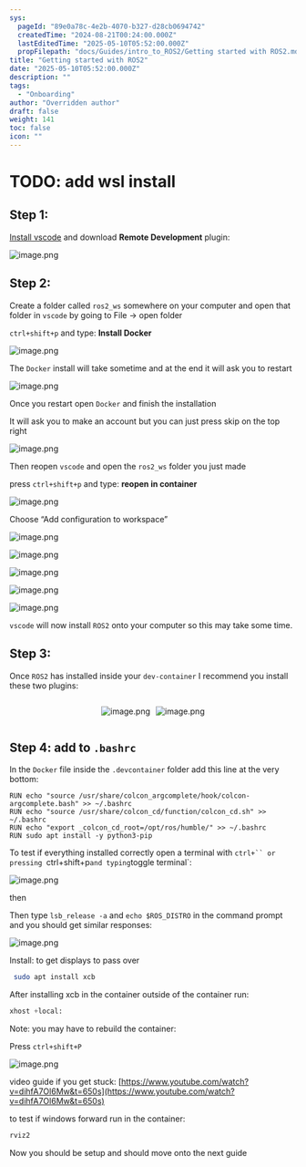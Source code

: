 ```yaml
---
sys:
  pageId: "89e0a78c-4e2b-4070-b327-d28cb0694742"
  createdTime: "2024-08-21T00:24:00.000Z"
  lastEditedTime: "2025-05-10T05:52:00.000Z"
  propFilepath: "docs/Guides/intro_to_ROS2/Getting started with ROS2.md"
title: "Getting started with ROS2"
date: "2025-05-10T05:52:00.000Z"
description: ""
tags:
  - "Onboarding"
author: "Overridden author"
draft: false
weight: 141
toc: false
icon: ""
---
```


# TODO: add wsl install

## Step 1:

[Install vscode](https://code.visualstudio.com/download) and download **Remote Development** plugin:

![image.png](https://prod-files-secure.s3.us-west-2.amazonaws.com/d518164a-d88e-44d1-a4ee-3adb3bd8bce0/efb52993-1881-4a40-b95e-6f020334f022/image.png?X-Amz-Algorithm=AWS4-HMAC-SHA256&X-Amz-Content-Sha256=UNSIGNED-PAYLOAD&X-Amz-Credential=ASIAZI2LB466YUFGPVK5%2F20250626%2Fus-west-2%2Fs3%2Faws4_request&X-Amz-Date=20250626T110822Z&X-Amz-Expires=3600&X-Amz-Security-Token=IQoJb3JpZ2luX2VjEGMaCXVzLXdlc3QtMiJHMEUCIEL86g8dnpgqj7TJWzZx0mOak8SCsBn3wxmBDlYssn2pAiEArJsQfddEhGAR8a0LSBt8APbE3iHl4rgPuU5GALlE5dgq%2FwMIXBAAGgw2Mzc0MjMxODM4MDUiDNmRzOtfqHuKkSUy4yrcA8U5Sba2Q8Wy%2FEBJ1WPyog8vT7DCexMq%2FxStd3HFqY127Qk8G3BP%2Fl9klo%2FKJXb3NS7rQgP5RkAZOYC%2Ba4MYQABBFtt7HEx6HAL5MIHcwJ214MVXRIkdit0E0CMkrcIt8yX0MCM276aZwryl5bNMHW1uaFpsuxmnypEmKGnvvZsBnLbRYH5qfWz0e1Do6lsUzQdEkEuanYbtxwtIRSrX1CPrEwIL10sBCJ48gzPlf0jqQKmBCvgc9wyCdmj6dMnayXdooR2MzrOF2jn7649qsEdSqiYw%2FnUYtGA4CpZQ7Rfq5PdzoKzzon3MdHr0zVVOBNBsE0KHrTDa0Uo5gPczc6OmJg5E0pLf0Gcl9OpjpvMz6mPX1NHiYadg5tZ3kKzU8YD8MC2niDy9D%2B%2Fvh2nt8WDpfO7CyUfPDOAHoWBCr1XjVMZ4MnLTr8LmBXc1fh4tkVeL6lSt6KIjn%2B3fde9hRAktzskxvCOTpy%2F88RJmTyDnVZgAqiS9UST%2BSx%2Fj1F%2FMqEtQT%2FP%2ByUbtSBUSlLGP26qNrRM2JPBZRyYsSWKzRSdG12jWssKpx%2Fw4aONYqRTYEZ4PKChxIxRmmIhrb%2FxSL%2BUbgwmobyYA0GBD6ZbbE4QwiIB%2FikOf82bf54uUMLjH9MIGOqUB7O6Ibf3mq3%2B40tfnObT2joxqP8g4ct8%2B5qTU72Ai5sCns0GqPxyF9z4%2FYuKhIWdew5Zj7aVEy31CZLxKtl1rXYvRDmGoHtr3bMl22B42CiZaRyStuL%2FAMrqE9RVbyo5KVcTl2QWdAa1WFsPxxoiR7uIwLaIGPT7QiZQZrvz549Zvdc8U8TMf%2BydUrj8BOZQ14gtOg0eqReH16ELsI6OmKV0xK6bd&X-Amz-Signature=e5862382354a08bf14fa11951d1015d956a9b8591442b90be82e3f1e12af251c&X-Amz-SignedHeaders=host&x-amz-checksum-mode=ENABLED&x-id=GetObject)

## Step 2:

Create a folder called `ros2_ws` somewhere on your computer and open that folder in `vscode` by going to File → open folder 

`ctrl+shift+p` and type: **Install Docker**

![image.png](https://prod-files-secure.s3.us-west-2.amazonaws.com/d518164a-d88e-44d1-a4ee-3adb3bd8bce0/2269dc0e-1cd5-47ff-bceb-c04ad9b2eab0/image.png?X-Amz-Algorithm=AWS4-HMAC-SHA256&X-Amz-Content-Sha256=UNSIGNED-PAYLOAD&X-Amz-Credential=ASIAZI2LB466YUFGPVK5%2F20250626%2Fus-west-2%2Fs3%2Faws4_request&X-Amz-Date=20250626T110822Z&X-Amz-Expires=3600&X-Amz-Security-Token=IQoJb3JpZ2luX2VjEGMaCXVzLXdlc3QtMiJHMEUCIEL86g8dnpgqj7TJWzZx0mOak8SCsBn3wxmBDlYssn2pAiEArJsQfddEhGAR8a0LSBt8APbE3iHl4rgPuU5GALlE5dgq%2FwMIXBAAGgw2Mzc0MjMxODM4MDUiDNmRzOtfqHuKkSUy4yrcA8U5Sba2Q8Wy%2FEBJ1WPyog8vT7DCexMq%2FxStd3HFqY127Qk8G3BP%2Fl9klo%2FKJXb3NS7rQgP5RkAZOYC%2Ba4MYQABBFtt7HEx6HAL5MIHcwJ214MVXRIkdit0E0CMkrcIt8yX0MCM276aZwryl5bNMHW1uaFpsuxmnypEmKGnvvZsBnLbRYH5qfWz0e1Do6lsUzQdEkEuanYbtxwtIRSrX1CPrEwIL10sBCJ48gzPlf0jqQKmBCvgc9wyCdmj6dMnayXdooR2MzrOF2jn7649qsEdSqiYw%2FnUYtGA4CpZQ7Rfq5PdzoKzzon3MdHr0zVVOBNBsE0KHrTDa0Uo5gPczc6OmJg5E0pLf0Gcl9OpjpvMz6mPX1NHiYadg5tZ3kKzU8YD8MC2niDy9D%2B%2Fvh2nt8WDpfO7CyUfPDOAHoWBCr1XjVMZ4MnLTr8LmBXc1fh4tkVeL6lSt6KIjn%2B3fde9hRAktzskxvCOTpy%2F88RJmTyDnVZgAqiS9UST%2BSx%2Fj1F%2FMqEtQT%2FP%2ByUbtSBUSlLGP26qNrRM2JPBZRyYsSWKzRSdG12jWssKpx%2Fw4aONYqRTYEZ4PKChxIxRmmIhrb%2FxSL%2BUbgwmobyYA0GBD6ZbbE4QwiIB%2FikOf82bf54uUMLjH9MIGOqUB7O6Ibf3mq3%2B40tfnObT2joxqP8g4ct8%2B5qTU72Ai5sCns0GqPxyF9z4%2FYuKhIWdew5Zj7aVEy31CZLxKtl1rXYvRDmGoHtr3bMl22B42CiZaRyStuL%2FAMrqE9RVbyo5KVcTl2QWdAa1WFsPxxoiR7uIwLaIGPT7QiZQZrvz549Zvdc8U8TMf%2BydUrj8BOZQ14gtOg0eqReH16ELsI6OmKV0xK6bd&X-Amz-Signature=62103ac735b00ee394393b382e902dfd7ee62fddf056086b034793bc29574446&X-Amz-SignedHeaders=host&x-amz-checksum-mode=ENABLED&x-id=GetObject)

The `Docker` install will take sometime and at the end it will ask you to restart

![image.png](https://prod-files-secure.s3.us-west-2.amazonaws.com/d518164a-d88e-44d1-a4ee-3adb3bd8bce0/ed233f78-be33-4b1f-b89c-9c346c0e961e/image.png?X-Amz-Algorithm=AWS4-HMAC-SHA256&X-Amz-Content-Sha256=UNSIGNED-PAYLOAD&X-Amz-Credential=ASIAZI2LB466YUFGPVK5%2F20250626%2Fus-west-2%2Fs3%2Faws4_request&X-Amz-Date=20250626T110822Z&X-Amz-Expires=3600&X-Amz-Security-Token=IQoJb3JpZ2luX2VjEGMaCXVzLXdlc3QtMiJHMEUCIEL86g8dnpgqj7TJWzZx0mOak8SCsBn3wxmBDlYssn2pAiEArJsQfddEhGAR8a0LSBt8APbE3iHl4rgPuU5GALlE5dgq%2FwMIXBAAGgw2Mzc0MjMxODM4MDUiDNmRzOtfqHuKkSUy4yrcA8U5Sba2Q8Wy%2FEBJ1WPyog8vT7DCexMq%2FxStd3HFqY127Qk8G3BP%2Fl9klo%2FKJXb3NS7rQgP5RkAZOYC%2Ba4MYQABBFtt7HEx6HAL5MIHcwJ214MVXRIkdit0E0CMkrcIt8yX0MCM276aZwryl5bNMHW1uaFpsuxmnypEmKGnvvZsBnLbRYH5qfWz0e1Do6lsUzQdEkEuanYbtxwtIRSrX1CPrEwIL10sBCJ48gzPlf0jqQKmBCvgc9wyCdmj6dMnayXdooR2MzrOF2jn7649qsEdSqiYw%2FnUYtGA4CpZQ7Rfq5PdzoKzzon3MdHr0zVVOBNBsE0KHrTDa0Uo5gPczc6OmJg5E0pLf0Gcl9OpjpvMz6mPX1NHiYadg5tZ3kKzU8YD8MC2niDy9D%2B%2Fvh2nt8WDpfO7CyUfPDOAHoWBCr1XjVMZ4MnLTr8LmBXc1fh4tkVeL6lSt6KIjn%2B3fde9hRAktzskxvCOTpy%2F88RJmTyDnVZgAqiS9UST%2BSx%2Fj1F%2FMqEtQT%2FP%2ByUbtSBUSlLGP26qNrRM2JPBZRyYsSWKzRSdG12jWssKpx%2Fw4aONYqRTYEZ4PKChxIxRmmIhrb%2FxSL%2BUbgwmobyYA0GBD6ZbbE4QwiIB%2FikOf82bf54uUMLjH9MIGOqUB7O6Ibf3mq3%2B40tfnObT2joxqP8g4ct8%2B5qTU72Ai5sCns0GqPxyF9z4%2FYuKhIWdew5Zj7aVEy31CZLxKtl1rXYvRDmGoHtr3bMl22B42CiZaRyStuL%2FAMrqE9RVbyo5KVcTl2QWdAa1WFsPxxoiR7uIwLaIGPT7QiZQZrvz549Zvdc8U8TMf%2BydUrj8BOZQ14gtOg0eqReH16ELsI6OmKV0xK6bd&X-Amz-Signature=9264d6270e10fbdf5dccf8a449dc22446f83f10f04bc2d0101e727fc5be22700&X-Amz-SignedHeaders=host&x-amz-checksum-mode=ENABLED&x-id=GetObject)

Once you restart open `Docker` and finish the installation

It will ask you to make an account but you can just press skip on the top right

![image.png](https://prod-files-secure.s3.us-west-2.amazonaws.com/d518164a-d88e-44d1-a4ee-3adb3bd8bce0/21010ad9-1659-4fd9-9f59-9932a09b2a3d/image.png?X-Amz-Algorithm=AWS4-HMAC-SHA256&X-Amz-Content-Sha256=UNSIGNED-PAYLOAD&X-Amz-Credential=ASIAZI2LB466YUFGPVK5%2F20250626%2Fus-west-2%2Fs3%2Faws4_request&X-Amz-Date=20250626T110822Z&X-Amz-Expires=3600&X-Amz-Security-Token=IQoJb3JpZ2luX2VjEGMaCXVzLXdlc3QtMiJHMEUCIEL86g8dnpgqj7TJWzZx0mOak8SCsBn3wxmBDlYssn2pAiEArJsQfddEhGAR8a0LSBt8APbE3iHl4rgPuU5GALlE5dgq%2FwMIXBAAGgw2Mzc0MjMxODM4MDUiDNmRzOtfqHuKkSUy4yrcA8U5Sba2Q8Wy%2FEBJ1WPyog8vT7DCexMq%2FxStd3HFqY127Qk8G3BP%2Fl9klo%2FKJXb3NS7rQgP5RkAZOYC%2Ba4MYQABBFtt7HEx6HAL5MIHcwJ214MVXRIkdit0E0CMkrcIt8yX0MCM276aZwryl5bNMHW1uaFpsuxmnypEmKGnvvZsBnLbRYH5qfWz0e1Do6lsUzQdEkEuanYbtxwtIRSrX1CPrEwIL10sBCJ48gzPlf0jqQKmBCvgc9wyCdmj6dMnayXdooR2MzrOF2jn7649qsEdSqiYw%2FnUYtGA4CpZQ7Rfq5PdzoKzzon3MdHr0zVVOBNBsE0KHrTDa0Uo5gPczc6OmJg5E0pLf0Gcl9OpjpvMz6mPX1NHiYadg5tZ3kKzU8YD8MC2niDy9D%2B%2Fvh2nt8WDpfO7CyUfPDOAHoWBCr1XjVMZ4MnLTr8LmBXc1fh4tkVeL6lSt6KIjn%2B3fde9hRAktzskxvCOTpy%2F88RJmTyDnVZgAqiS9UST%2BSx%2Fj1F%2FMqEtQT%2FP%2ByUbtSBUSlLGP26qNrRM2JPBZRyYsSWKzRSdG12jWssKpx%2Fw4aONYqRTYEZ4PKChxIxRmmIhrb%2FxSL%2BUbgwmobyYA0GBD6ZbbE4QwiIB%2FikOf82bf54uUMLjH9MIGOqUB7O6Ibf3mq3%2B40tfnObT2joxqP8g4ct8%2B5qTU72Ai5sCns0GqPxyF9z4%2FYuKhIWdew5Zj7aVEy31CZLxKtl1rXYvRDmGoHtr3bMl22B42CiZaRyStuL%2FAMrqE9RVbyo5KVcTl2QWdAa1WFsPxxoiR7uIwLaIGPT7QiZQZrvz549Zvdc8U8TMf%2BydUrj8BOZQ14gtOg0eqReH16ELsI6OmKV0xK6bd&X-Amz-Signature=0252d3bc605cee28c86d94e9a621a9e10d0e0a90eb9db8da40ab4cca4fe34c93&X-Amz-SignedHeaders=host&x-amz-checksum-mode=ENABLED&x-id=GetObject)

Then reopen `vscode` and open the `ros2_ws` folder you just made

press `ctrl+shift+p` and type: **reopen in container**

![image.png](https://prod-files-secure.s3.us-west-2.amazonaws.com/d518164a-d88e-44d1-a4ee-3adb3bd8bce0/4e93b8c2-41ad-488c-8095-c74205196118/image.png?X-Amz-Algorithm=AWS4-HMAC-SHA256&X-Amz-Content-Sha256=UNSIGNED-PAYLOAD&X-Amz-Credential=ASIAZI2LB466YUFGPVK5%2F20250626%2Fus-west-2%2Fs3%2Faws4_request&X-Amz-Date=20250626T110822Z&X-Amz-Expires=3600&X-Amz-Security-Token=IQoJb3JpZ2luX2VjEGMaCXVzLXdlc3QtMiJHMEUCIEL86g8dnpgqj7TJWzZx0mOak8SCsBn3wxmBDlYssn2pAiEArJsQfddEhGAR8a0LSBt8APbE3iHl4rgPuU5GALlE5dgq%2FwMIXBAAGgw2Mzc0MjMxODM4MDUiDNmRzOtfqHuKkSUy4yrcA8U5Sba2Q8Wy%2FEBJ1WPyog8vT7DCexMq%2FxStd3HFqY127Qk8G3BP%2Fl9klo%2FKJXb3NS7rQgP5RkAZOYC%2Ba4MYQABBFtt7HEx6HAL5MIHcwJ214MVXRIkdit0E0CMkrcIt8yX0MCM276aZwryl5bNMHW1uaFpsuxmnypEmKGnvvZsBnLbRYH5qfWz0e1Do6lsUzQdEkEuanYbtxwtIRSrX1CPrEwIL10sBCJ48gzPlf0jqQKmBCvgc9wyCdmj6dMnayXdooR2MzrOF2jn7649qsEdSqiYw%2FnUYtGA4CpZQ7Rfq5PdzoKzzon3MdHr0zVVOBNBsE0KHrTDa0Uo5gPczc6OmJg5E0pLf0Gcl9OpjpvMz6mPX1NHiYadg5tZ3kKzU8YD8MC2niDy9D%2B%2Fvh2nt8WDpfO7CyUfPDOAHoWBCr1XjVMZ4MnLTr8LmBXc1fh4tkVeL6lSt6KIjn%2B3fde9hRAktzskxvCOTpy%2F88RJmTyDnVZgAqiS9UST%2BSx%2Fj1F%2FMqEtQT%2FP%2ByUbtSBUSlLGP26qNrRM2JPBZRyYsSWKzRSdG12jWssKpx%2Fw4aONYqRTYEZ4PKChxIxRmmIhrb%2FxSL%2BUbgwmobyYA0GBD6ZbbE4QwiIB%2FikOf82bf54uUMLjH9MIGOqUB7O6Ibf3mq3%2B40tfnObT2joxqP8g4ct8%2B5qTU72Ai5sCns0GqPxyF9z4%2FYuKhIWdew5Zj7aVEy31CZLxKtl1rXYvRDmGoHtr3bMl22B42CiZaRyStuL%2FAMrqE9RVbyo5KVcTl2QWdAa1WFsPxxoiR7uIwLaIGPT7QiZQZrvz549Zvdc8U8TMf%2BydUrj8BOZQ14gtOg0eqReH16ELsI6OmKV0xK6bd&X-Amz-Signature=2b2d52f95d36d426187f77a4c28930976412eaa9d30f76fee5da27f8bb376090&X-Amz-SignedHeaders=host&x-amz-checksum-mode=ENABLED&x-id=GetObject)

Choose “Add configuration to workspace”

![image.png](https://prod-files-secure.s3.us-west-2.amazonaws.com/d518164a-d88e-44d1-a4ee-3adb3bd8bce0/9560b282-5060-4989-ba37-97e7b2c22476/image.png?X-Amz-Algorithm=AWS4-HMAC-SHA256&X-Amz-Content-Sha256=UNSIGNED-PAYLOAD&X-Amz-Credential=ASIAZI2LB466YUFGPVK5%2F20250626%2Fus-west-2%2Fs3%2Faws4_request&X-Amz-Date=20250626T110822Z&X-Amz-Expires=3600&X-Amz-Security-Token=IQoJb3JpZ2luX2VjEGMaCXVzLXdlc3QtMiJHMEUCIEL86g8dnpgqj7TJWzZx0mOak8SCsBn3wxmBDlYssn2pAiEArJsQfddEhGAR8a0LSBt8APbE3iHl4rgPuU5GALlE5dgq%2FwMIXBAAGgw2Mzc0MjMxODM4MDUiDNmRzOtfqHuKkSUy4yrcA8U5Sba2Q8Wy%2FEBJ1WPyog8vT7DCexMq%2FxStd3HFqY127Qk8G3BP%2Fl9klo%2FKJXb3NS7rQgP5RkAZOYC%2Ba4MYQABBFtt7HEx6HAL5MIHcwJ214MVXRIkdit0E0CMkrcIt8yX0MCM276aZwryl5bNMHW1uaFpsuxmnypEmKGnvvZsBnLbRYH5qfWz0e1Do6lsUzQdEkEuanYbtxwtIRSrX1CPrEwIL10sBCJ48gzPlf0jqQKmBCvgc9wyCdmj6dMnayXdooR2MzrOF2jn7649qsEdSqiYw%2FnUYtGA4CpZQ7Rfq5PdzoKzzon3MdHr0zVVOBNBsE0KHrTDa0Uo5gPczc6OmJg5E0pLf0Gcl9OpjpvMz6mPX1NHiYadg5tZ3kKzU8YD8MC2niDy9D%2B%2Fvh2nt8WDpfO7CyUfPDOAHoWBCr1XjVMZ4MnLTr8LmBXc1fh4tkVeL6lSt6KIjn%2B3fde9hRAktzskxvCOTpy%2F88RJmTyDnVZgAqiS9UST%2BSx%2Fj1F%2FMqEtQT%2FP%2ByUbtSBUSlLGP26qNrRM2JPBZRyYsSWKzRSdG12jWssKpx%2Fw4aONYqRTYEZ4PKChxIxRmmIhrb%2FxSL%2BUbgwmobyYA0GBD6ZbbE4QwiIB%2FikOf82bf54uUMLjH9MIGOqUB7O6Ibf3mq3%2B40tfnObT2joxqP8g4ct8%2B5qTU72Ai5sCns0GqPxyF9z4%2FYuKhIWdew5Zj7aVEy31CZLxKtl1rXYvRDmGoHtr3bMl22B42CiZaRyStuL%2FAMrqE9RVbyo5KVcTl2QWdAa1WFsPxxoiR7uIwLaIGPT7QiZQZrvz549Zvdc8U8TMf%2BydUrj8BOZQ14gtOg0eqReH16ELsI6OmKV0xK6bd&X-Amz-Signature=95c5dde3cdddb54acb40c5fe0b333c4a105aabeb9ee2bbf9ce5d2c6467622444&X-Amz-SignedHeaders=host&x-amz-checksum-mode=ENABLED&x-id=GetObject)

![image.png](https://prod-files-secure.s3.us-west-2.amazonaws.com/d518164a-d88e-44d1-a4ee-3adb3bd8bce0/2ee63f81-886b-48e8-a553-dc6e5eac99e4/image.png?X-Amz-Algorithm=AWS4-HMAC-SHA256&X-Amz-Content-Sha256=UNSIGNED-PAYLOAD&X-Amz-Credential=ASIAZI2LB466YUFGPVK5%2F20250626%2Fus-west-2%2Fs3%2Faws4_request&X-Amz-Date=20250626T110822Z&X-Amz-Expires=3600&X-Amz-Security-Token=IQoJb3JpZ2luX2VjEGMaCXVzLXdlc3QtMiJHMEUCIEL86g8dnpgqj7TJWzZx0mOak8SCsBn3wxmBDlYssn2pAiEArJsQfddEhGAR8a0LSBt8APbE3iHl4rgPuU5GALlE5dgq%2FwMIXBAAGgw2Mzc0MjMxODM4MDUiDNmRzOtfqHuKkSUy4yrcA8U5Sba2Q8Wy%2FEBJ1WPyog8vT7DCexMq%2FxStd3HFqY127Qk8G3BP%2Fl9klo%2FKJXb3NS7rQgP5RkAZOYC%2Ba4MYQABBFtt7HEx6HAL5MIHcwJ214MVXRIkdit0E0CMkrcIt8yX0MCM276aZwryl5bNMHW1uaFpsuxmnypEmKGnvvZsBnLbRYH5qfWz0e1Do6lsUzQdEkEuanYbtxwtIRSrX1CPrEwIL10sBCJ48gzPlf0jqQKmBCvgc9wyCdmj6dMnayXdooR2MzrOF2jn7649qsEdSqiYw%2FnUYtGA4CpZQ7Rfq5PdzoKzzon3MdHr0zVVOBNBsE0KHrTDa0Uo5gPczc6OmJg5E0pLf0Gcl9OpjpvMz6mPX1NHiYadg5tZ3kKzU8YD8MC2niDy9D%2B%2Fvh2nt8WDpfO7CyUfPDOAHoWBCr1XjVMZ4MnLTr8LmBXc1fh4tkVeL6lSt6KIjn%2B3fde9hRAktzskxvCOTpy%2F88RJmTyDnVZgAqiS9UST%2BSx%2Fj1F%2FMqEtQT%2FP%2ByUbtSBUSlLGP26qNrRM2JPBZRyYsSWKzRSdG12jWssKpx%2Fw4aONYqRTYEZ4PKChxIxRmmIhrb%2FxSL%2BUbgwmobyYA0GBD6ZbbE4QwiIB%2FikOf82bf54uUMLjH9MIGOqUB7O6Ibf3mq3%2B40tfnObT2joxqP8g4ct8%2B5qTU72Ai5sCns0GqPxyF9z4%2FYuKhIWdew5Zj7aVEy31CZLxKtl1rXYvRDmGoHtr3bMl22B42CiZaRyStuL%2FAMrqE9RVbyo5KVcTl2QWdAa1WFsPxxoiR7uIwLaIGPT7QiZQZrvz549Zvdc8U8TMf%2BydUrj8BOZQ14gtOg0eqReH16ELsI6OmKV0xK6bd&X-Amz-Signature=2fef0ad74d49aa2d164979f98a5b4fa20019dac66a71bd39a64cc01823dfe977&X-Amz-SignedHeaders=host&x-amz-checksum-mode=ENABLED&x-id=GetObject)

![image.png](https://prod-files-secure.s3.us-west-2.amazonaws.com/d518164a-d88e-44d1-a4ee-3adb3bd8bce0/ae1580b2-b048-407e-aed9-b584224a7a04/image.png?X-Amz-Algorithm=AWS4-HMAC-SHA256&X-Amz-Content-Sha256=UNSIGNED-PAYLOAD&X-Amz-Credential=ASIAZI2LB466YUFGPVK5%2F20250626%2Fus-west-2%2Fs3%2Faws4_request&X-Amz-Date=20250626T110822Z&X-Amz-Expires=3600&X-Amz-Security-Token=IQoJb3JpZ2luX2VjEGMaCXVzLXdlc3QtMiJHMEUCIEL86g8dnpgqj7TJWzZx0mOak8SCsBn3wxmBDlYssn2pAiEArJsQfddEhGAR8a0LSBt8APbE3iHl4rgPuU5GALlE5dgq%2FwMIXBAAGgw2Mzc0MjMxODM4MDUiDNmRzOtfqHuKkSUy4yrcA8U5Sba2Q8Wy%2FEBJ1WPyog8vT7DCexMq%2FxStd3HFqY127Qk8G3BP%2Fl9klo%2FKJXb3NS7rQgP5RkAZOYC%2Ba4MYQABBFtt7HEx6HAL5MIHcwJ214MVXRIkdit0E0CMkrcIt8yX0MCM276aZwryl5bNMHW1uaFpsuxmnypEmKGnvvZsBnLbRYH5qfWz0e1Do6lsUzQdEkEuanYbtxwtIRSrX1CPrEwIL10sBCJ48gzPlf0jqQKmBCvgc9wyCdmj6dMnayXdooR2MzrOF2jn7649qsEdSqiYw%2FnUYtGA4CpZQ7Rfq5PdzoKzzon3MdHr0zVVOBNBsE0KHrTDa0Uo5gPczc6OmJg5E0pLf0Gcl9OpjpvMz6mPX1NHiYadg5tZ3kKzU8YD8MC2niDy9D%2B%2Fvh2nt8WDpfO7CyUfPDOAHoWBCr1XjVMZ4MnLTr8LmBXc1fh4tkVeL6lSt6KIjn%2B3fde9hRAktzskxvCOTpy%2F88RJmTyDnVZgAqiS9UST%2BSx%2Fj1F%2FMqEtQT%2FP%2ByUbtSBUSlLGP26qNrRM2JPBZRyYsSWKzRSdG12jWssKpx%2Fw4aONYqRTYEZ4PKChxIxRmmIhrb%2FxSL%2BUbgwmobyYA0GBD6ZbbE4QwiIB%2FikOf82bf54uUMLjH9MIGOqUB7O6Ibf3mq3%2B40tfnObT2joxqP8g4ct8%2B5qTU72Ai5sCns0GqPxyF9z4%2FYuKhIWdew5Zj7aVEy31CZLxKtl1rXYvRDmGoHtr3bMl22B42CiZaRyStuL%2FAMrqE9RVbyo5KVcTl2QWdAa1WFsPxxoiR7uIwLaIGPT7QiZQZrvz549Zvdc8U8TMf%2BydUrj8BOZQ14gtOg0eqReH16ELsI6OmKV0xK6bd&X-Amz-Signature=4da03d1eaa179ef2e5c59ee11615039c7ad19bc1d113b30745fa583912fd0f6b&X-Amz-SignedHeaders=host&x-amz-checksum-mode=ENABLED&x-id=GetObject)

![image.png](https://prod-files-secure.s3.us-west-2.amazonaws.com/d518164a-d88e-44d1-a4ee-3adb3bd8bce0/53255b28-f75e-430f-b9e3-c0ac8577e42b/image.png?X-Amz-Algorithm=AWS4-HMAC-SHA256&X-Amz-Content-Sha256=UNSIGNED-PAYLOAD&X-Amz-Credential=ASIAZI2LB466YUFGPVK5%2F20250626%2Fus-west-2%2Fs3%2Faws4_request&X-Amz-Date=20250626T110822Z&X-Amz-Expires=3600&X-Amz-Security-Token=IQoJb3JpZ2luX2VjEGMaCXVzLXdlc3QtMiJHMEUCIEL86g8dnpgqj7TJWzZx0mOak8SCsBn3wxmBDlYssn2pAiEArJsQfddEhGAR8a0LSBt8APbE3iHl4rgPuU5GALlE5dgq%2FwMIXBAAGgw2Mzc0MjMxODM4MDUiDNmRzOtfqHuKkSUy4yrcA8U5Sba2Q8Wy%2FEBJ1WPyog8vT7DCexMq%2FxStd3HFqY127Qk8G3BP%2Fl9klo%2FKJXb3NS7rQgP5RkAZOYC%2Ba4MYQABBFtt7HEx6HAL5MIHcwJ214MVXRIkdit0E0CMkrcIt8yX0MCM276aZwryl5bNMHW1uaFpsuxmnypEmKGnvvZsBnLbRYH5qfWz0e1Do6lsUzQdEkEuanYbtxwtIRSrX1CPrEwIL10sBCJ48gzPlf0jqQKmBCvgc9wyCdmj6dMnayXdooR2MzrOF2jn7649qsEdSqiYw%2FnUYtGA4CpZQ7Rfq5PdzoKzzon3MdHr0zVVOBNBsE0KHrTDa0Uo5gPczc6OmJg5E0pLf0Gcl9OpjpvMz6mPX1NHiYadg5tZ3kKzU8YD8MC2niDy9D%2B%2Fvh2nt8WDpfO7CyUfPDOAHoWBCr1XjVMZ4MnLTr8LmBXc1fh4tkVeL6lSt6KIjn%2B3fde9hRAktzskxvCOTpy%2F88RJmTyDnVZgAqiS9UST%2BSx%2Fj1F%2FMqEtQT%2FP%2ByUbtSBUSlLGP26qNrRM2JPBZRyYsSWKzRSdG12jWssKpx%2Fw4aONYqRTYEZ4PKChxIxRmmIhrb%2FxSL%2BUbgwmobyYA0GBD6ZbbE4QwiIB%2FikOf82bf54uUMLjH9MIGOqUB7O6Ibf3mq3%2B40tfnObT2joxqP8g4ct8%2B5qTU72Ai5sCns0GqPxyF9z4%2FYuKhIWdew5Zj7aVEy31CZLxKtl1rXYvRDmGoHtr3bMl22B42CiZaRyStuL%2FAMrqE9RVbyo5KVcTl2QWdAa1WFsPxxoiR7uIwLaIGPT7QiZQZrvz549Zvdc8U8TMf%2BydUrj8BOZQ14gtOg0eqReH16ELsI6OmKV0xK6bd&X-Amz-Signature=3cda4dc9db9a979a3e41e9749087b2d175af76bd51b62032a78fbb6cba75a189&X-Amz-SignedHeaders=host&x-amz-checksum-mode=ENABLED&x-id=GetObject)

![image.png](https://prod-files-secure.s3.us-west-2.amazonaws.com/d518164a-d88e-44d1-a4ee-3adb3bd8bce0/7c562767-5af9-4ffb-97d1-327bcdf4ee00/image.png?X-Amz-Algorithm=AWS4-HMAC-SHA256&X-Amz-Content-Sha256=UNSIGNED-PAYLOAD&X-Amz-Credential=ASIAZI2LB466YUFGPVK5%2F20250626%2Fus-west-2%2Fs3%2Faws4_request&X-Amz-Date=20250626T110822Z&X-Amz-Expires=3600&X-Amz-Security-Token=IQoJb3JpZ2luX2VjEGMaCXVzLXdlc3QtMiJHMEUCIEL86g8dnpgqj7TJWzZx0mOak8SCsBn3wxmBDlYssn2pAiEArJsQfddEhGAR8a0LSBt8APbE3iHl4rgPuU5GALlE5dgq%2FwMIXBAAGgw2Mzc0MjMxODM4MDUiDNmRzOtfqHuKkSUy4yrcA8U5Sba2Q8Wy%2FEBJ1WPyog8vT7DCexMq%2FxStd3HFqY127Qk8G3BP%2Fl9klo%2FKJXb3NS7rQgP5RkAZOYC%2Ba4MYQABBFtt7HEx6HAL5MIHcwJ214MVXRIkdit0E0CMkrcIt8yX0MCM276aZwryl5bNMHW1uaFpsuxmnypEmKGnvvZsBnLbRYH5qfWz0e1Do6lsUzQdEkEuanYbtxwtIRSrX1CPrEwIL10sBCJ48gzPlf0jqQKmBCvgc9wyCdmj6dMnayXdooR2MzrOF2jn7649qsEdSqiYw%2FnUYtGA4CpZQ7Rfq5PdzoKzzon3MdHr0zVVOBNBsE0KHrTDa0Uo5gPczc6OmJg5E0pLf0Gcl9OpjpvMz6mPX1NHiYadg5tZ3kKzU8YD8MC2niDy9D%2B%2Fvh2nt8WDpfO7CyUfPDOAHoWBCr1XjVMZ4MnLTr8LmBXc1fh4tkVeL6lSt6KIjn%2B3fde9hRAktzskxvCOTpy%2F88RJmTyDnVZgAqiS9UST%2BSx%2Fj1F%2FMqEtQT%2FP%2ByUbtSBUSlLGP26qNrRM2JPBZRyYsSWKzRSdG12jWssKpx%2Fw4aONYqRTYEZ4PKChxIxRmmIhrb%2FxSL%2BUbgwmobyYA0GBD6ZbbE4QwiIB%2FikOf82bf54uUMLjH9MIGOqUB7O6Ibf3mq3%2B40tfnObT2joxqP8g4ct8%2B5qTU72Ai5sCns0GqPxyF9z4%2FYuKhIWdew5Zj7aVEy31CZLxKtl1rXYvRDmGoHtr3bMl22B42CiZaRyStuL%2FAMrqE9RVbyo5KVcTl2QWdAa1WFsPxxoiR7uIwLaIGPT7QiZQZrvz549Zvdc8U8TMf%2BydUrj8BOZQ14gtOg0eqReH16ELsI6OmKV0xK6bd&X-Amz-Signature=13a60e16d5b7f228211ef2a8f6d7703f7f4d6906bf94752eb3beba4e78844656&X-Amz-SignedHeaders=host&x-amz-checksum-mode=ENABLED&x-id=GetObject)

`vscode` will now install `ROS2` onto your computer so this may take some time.

## Step 3:

Once `ROS2` has installed inside your `dev-container` I recommend you install these two plugins:

<div style="display: flex;flex-direction: row; column-gap:10px; max-width: 630px;justify-content: center;">
<div>

![image.png](https://prod-files-secure.s3.us-west-2.amazonaws.com/d518164a-d88e-44d1-a4ee-3adb3bd8bce0/3fc3d550-5a54-4ba1-ba6b-faa01cdb7369/image.png?X-Amz-Algorithm=AWS4-HMAC-SHA256&X-Amz-Content-Sha256=UNSIGNED-PAYLOAD&X-Amz-Credential=ASIAZI2LB466XNCC4J6E%2F20250626%2Fus-west-2%2Fs3%2Faws4_request&X-Amz-Date=20250626T110824Z&X-Amz-Expires=3600&X-Amz-Security-Token=IQoJb3JpZ2luX2VjEGMaCXVzLXdlc3QtMiJGMEQCIHmHyxkfZ9VdsZ2%2FfJL1riZYYloRX4Jxk5E8%2FMD1vtgIAiAch664%2BGSQ%2B%2FxTvUJOoc6totylkU1KKwJC54eoWFD6iir%2FAwhcEAAaDDYzNzQyMzE4MzgwNSIM0wuwtKJOz%2FR7p6iNKtwDrxGGf8UcaAP4xluDLE2lVZCXhHR8yYVBuOr4LW7utIzEX9lNfkmVJLEIEcdMSqPcj6kpF%2FpSIEGrSRpe%2BV9izN690SocmmqBINUC99estMEdBQG5p0PBjwSDHCDPCwq2GkLolQox%2BxqkXz5pia%2FtyG6DphdxvqWvxUDL0WFsSr0nicM3Kfu9wsk5afkXIYOZbjygv7q3zCrt36CYOwnJOxQITkqpWY9xuw0FFa1Pz%2Fes2kPzKnTTVykBelUT2Go7IIDfdDI%2F308d%2Fgcare5VAfjAaO0zoeusrVGHG5s9oZ1ay2hc9d%2BYHVMP50S2f%2Bj%2BMtKO3%2BDqqThIkhGILHz0R%2FmkFslxr9RsalIGGQrT37OjyS8TXveH%2FxvXIY1ItlivgZF4wTPlj%2BLSZpc7JoZ6Q225r6YYgPr938LSC5Xpo3aamYjKMKWo%2FzQOM1m84wLgogJQ7CNE9CpaUsK%2F6gou6gVPflEd3MWE3PhKjqAsT7vPUDQIc05nkw9rrXCazYySgMojjbQ07Dl4vteWtzcyesDMLvZ6x2%2BI3%2F69T8gTifehTWZZ7NbVesI8gZyHWW0bxW0Qe81FM2xAoRqiZgXtN8AsJ4RQjij0VosTQsRpiWHK6oYN%2Fh2osDVqF08w%2BM70wgY6pgFLlHIJxq2IbWVcCRO41EYvDe%2FaDgzY9rcEk18QShbZoBKqAVCE3KmJV6GDeWv14nhUkOuUqv%2BSITxOpytJts9F7KZiFsnnVJd7PajEKCTSkAExjT5srh6Nr1zgT8iSZZ1REePaZezuE5vXfXTXz%2Bxx2Nh4PtCzHNGDW08m5yNuFUPtVY8q9mJjIRVH8FUjp4gm5rrWO7fbMbXBiUSYrnuESWSAU9la&X-Amz-Signature=8e21709366ad03775599f3a533685d7f1ed4c5050ee25eb223c8bbcbd5bc0ba9&X-Amz-SignedHeaders=host&x-amz-checksum-mode=ENABLED&x-id=GetObject)

</div>
<div>

![image.png](https://prod-files-secure.s3.us-west-2.amazonaws.com/d518164a-d88e-44d1-a4ee-3adb3bd8bce0/d994cc66-13c2-4093-a5a3-f84cf4601a82/image.png?X-Amz-Algorithm=AWS4-HMAC-SHA256&X-Amz-Content-Sha256=UNSIGNED-PAYLOAD&X-Amz-Credential=ASIAZI2LB4664YLD77RE%2F20250626%2Fus-west-2%2Fs3%2Faws4_request&X-Amz-Date=20250626T110824Z&X-Amz-Expires=3600&X-Amz-Security-Token=IQoJb3JpZ2luX2VjEGMaCXVzLXdlc3QtMiJHMEUCIAmXJicd%2B3ZxRRsxls0U7r29MdSa2IM7xtsgVEiOiwndAiEAqchVuM1j%2FO5iUnQ1cPeU9S5XKQwps3bU7%2Bfe%2BpnVvywq%2FwMIXBAAGgw2Mzc0MjMxODM4MDUiDL%2BLfivglH3y9lZvVSrcA7IUkE0UfvxDHxbo%2F4dJ%2BLpR%2B4uEnt0cmUKYQi4OFLAT9gBED2ftWkDY3oNktnZ6PC813mpAodFE3LFPBTeh5SszDxJDg3wewGAnRZWajmjClG1UIZA3gcAUdaRXCvKjh%2FXkVS%2BOlN%2BCoa2O15YWDgN9MzuFTp2WaW5qZ1wBghEhaFRDpI0G9vy1bj6dFXnF8jyuBgMFtbTmfqz0kgv6tJQ4bzU0hM9uDYRZv9ymt3ZygazfmxO1GY0fso0k%2FhfWTWMIyCNXtU1ko2f8HmHeByuN1dSuOTnziHCr0bpLRJwbkUloVzvHymEkwuDRFDgCGyl1ZDHRAS8zIWAmXvhGp3wvDcKdEPcJIecyrnqPeYspnflKPAOH4%2BQXBBSoBQsnL%2FtG2AvSjCvJIocAjV3vUPsi4jfpNjkqWFedJ6KT6nsVLuAbvjpSNHqGO0%2FUjJNE%2FtSN36GkMcNS3W41s1eBm%2BR0qyQ88ZzLuTyFfjwgM3FuHJ%2Bw%2FmCi%2FjSHGNvdlKJLhE6u9Y6I5hn2Ud%2BL2PTaMuu4L0dtbC3eDGV3jcXMVfyYmpi4Mgl3jZ3ixveyIPDf79eyvS91Yoomems5M1RmuM%2BdD0Mfnsy13IhZ%2Bmvja8BDTgVcqdXBUvsV0Gv1MO7A9MIGOqUBV1z0KSZwWPdm%2BRdkfYjVWXKeuAUrfQMnxgYsfAnOuZYFQrCgN%2B502skhFBNjKjswhMPGn8vudiDX1%2FMtcKHr4fYp1bNN9OObK8VxILzww7Z4M5lCA%2BUNKWXvJHle1zy5XMuwtD91fPcl0mx2utE%2FctQZATNdhPbkHRNKzIVHXElTX6y3uNl%2F0T0mzJD4Gmr0iIx7diRFCQUikMftQxLzmPpPrUqp&X-Amz-Signature=d3ea6fca6a0eb335d93c3f6426c420b51b3ed85787fbad9bc8b9b8ffdbff96e6&X-Amz-SignedHeaders=host&x-amz-checksum-mode=ENABLED&x-id=GetObject)

</div>
</div>

## Step 4: add to `.bashrc`

In the `Docker` file inside the `.devcontainer` folder add this line at the very bottom: 

```docker
RUN echo "source /usr/share/colcon_argcomplete/hook/colcon-argcomplete.bash" >> ~/.bashrc
RUN echo "source /usr/share/colcon_cd/function/colcon_cd.sh" >> ~/.bashrc
RUN echo "export _colcon_cd_root=/opt/ros/humble/" >> ~/.bashrc
RUN sudo apt install -y python3-pip 
```

To test if everything installed correctly open a terminal with `ctrl+`` or pressing `ctrl+shift+p` and typing `toggle terminal`:

![image.png](https://prod-files-secure.s3.us-west-2.amazonaws.com/d518164a-d88e-44d1-a4ee-3adb3bd8bce0/6a4943d8-b04e-4c02-9a58-775f3384d1a5/image.png?X-Amz-Algorithm=AWS4-HMAC-SHA256&X-Amz-Content-Sha256=UNSIGNED-PAYLOAD&X-Amz-Credential=ASIAZI2LB466YUFGPVK5%2F20250626%2Fus-west-2%2Fs3%2Faws4_request&X-Amz-Date=20250626T110822Z&X-Amz-Expires=3600&X-Amz-Security-Token=IQoJb3JpZ2luX2VjEGMaCXVzLXdlc3QtMiJHMEUCIEL86g8dnpgqj7TJWzZx0mOak8SCsBn3wxmBDlYssn2pAiEArJsQfddEhGAR8a0LSBt8APbE3iHl4rgPuU5GALlE5dgq%2FwMIXBAAGgw2Mzc0MjMxODM4MDUiDNmRzOtfqHuKkSUy4yrcA8U5Sba2Q8Wy%2FEBJ1WPyog8vT7DCexMq%2FxStd3HFqY127Qk8G3BP%2Fl9klo%2FKJXb3NS7rQgP5RkAZOYC%2Ba4MYQABBFtt7HEx6HAL5MIHcwJ214MVXRIkdit0E0CMkrcIt8yX0MCM276aZwryl5bNMHW1uaFpsuxmnypEmKGnvvZsBnLbRYH5qfWz0e1Do6lsUzQdEkEuanYbtxwtIRSrX1CPrEwIL10sBCJ48gzPlf0jqQKmBCvgc9wyCdmj6dMnayXdooR2MzrOF2jn7649qsEdSqiYw%2FnUYtGA4CpZQ7Rfq5PdzoKzzon3MdHr0zVVOBNBsE0KHrTDa0Uo5gPczc6OmJg5E0pLf0Gcl9OpjpvMz6mPX1NHiYadg5tZ3kKzU8YD8MC2niDy9D%2B%2Fvh2nt8WDpfO7CyUfPDOAHoWBCr1XjVMZ4MnLTr8LmBXc1fh4tkVeL6lSt6KIjn%2B3fde9hRAktzskxvCOTpy%2F88RJmTyDnVZgAqiS9UST%2BSx%2Fj1F%2FMqEtQT%2FP%2ByUbtSBUSlLGP26qNrRM2JPBZRyYsSWKzRSdG12jWssKpx%2Fw4aONYqRTYEZ4PKChxIxRmmIhrb%2FxSL%2BUbgwmobyYA0GBD6ZbbE4QwiIB%2FikOf82bf54uUMLjH9MIGOqUB7O6Ibf3mq3%2B40tfnObT2joxqP8g4ct8%2B5qTU72Ai5sCns0GqPxyF9z4%2FYuKhIWdew5Zj7aVEy31CZLxKtl1rXYvRDmGoHtr3bMl22B42CiZaRyStuL%2FAMrqE9RVbyo5KVcTl2QWdAa1WFsPxxoiR7uIwLaIGPT7QiZQZrvz549Zvdc8U8TMf%2BydUrj8BOZQ14gtOg0eqReH16ELsI6OmKV0xK6bd&X-Amz-Signature=5e7ed29fd2d98d54d6ca4f0c6a4c45b707d54fdcd87d857e7d12cc21896a9efb&X-Amz-SignedHeaders=host&x-amz-checksum-mode=ENABLED&x-id=GetObject)

then 

Then type `lsb_release -a` and `echo $ROS_DISTRO` in the command prompt and you should get similar responses:

![image.png](https://prod-files-secure.s3.us-west-2.amazonaws.com/d518164a-d88e-44d1-a4ee-3adb3bd8bce0/3e635dec-a805-4e85-8b9e-d000e5b71a4e/image.png?X-Amz-Algorithm=AWS4-HMAC-SHA256&X-Amz-Content-Sha256=UNSIGNED-PAYLOAD&X-Amz-Credential=ASIAZI2LB466YUFGPVK5%2F20250626%2Fus-west-2%2Fs3%2Faws4_request&X-Amz-Date=20250626T110822Z&X-Amz-Expires=3600&X-Amz-Security-Token=IQoJb3JpZ2luX2VjEGMaCXVzLXdlc3QtMiJHMEUCIEL86g8dnpgqj7TJWzZx0mOak8SCsBn3wxmBDlYssn2pAiEArJsQfddEhGAR8a0LSBt8APbE3iHl4rgPuU5GALlE5dgq%2FwMIXBAAGgw2Mzc0MjMxODM4MDUiDNmRzOtfqHuKkSUy4yrcA8U5Sba2Q8Wy%2FEBJ1WPyog8vT7DCexMq%2FxStd3HFqY127Qk8G3BP%2Fl9klo%2FKJXb3NS7rQgP5RkAZOYC%2Ba4MYQABBFtt7HEx6HAL5MIHcwJ214MVXRIkdit0E0CMkrcIt8yX0MCM276aZwryl5bNMHW1uaFpsuxmnypEmKGnvvZsBnLbRYH5qfWz0e1Do6lsUzQdEkEuanYbtxwtIRSrX1CPrEwIL10sBCJ48gzPlf0jqQKmBCvgc9wyCdmj6dMnayXdooR2MzrOF2jn7649qsEdSqiYw%2FnUYtGA4CpZQ7Rfq5PdzoKzzon3MdHr0zVVOBNBsE0KHrTDa0Uo5gPczc6OmJg5E0pLf0Gcl9OpjpvMz6mPX1NHiYadg5tZ3kKzU8YD8MC2niDy9D%2B%2Fvh2nt8WDpfO7CyUfPDOAHoWBCr1XjVMZ4MnLTr8LmBXc1fh4tkVeL6lSt6KIjn%2B3fde9hRAktzskxvCOTpy%2F88RJmTyDnVZgAqiS9UST%2BSx%2Fj1F%2FMqEtQT%2FP%2ByUbtSBUSlLGP26qNrRM2JPBZRyYsSWKzRSdG12jWssKpx%2Fw4aONYqRTYEZ4PKChxIxRmmIhrb%2FxSL%2BUbgwmobyYA0GBD6ZbbE4QwiIB%2FikOf82bf54uUMLjH9MIGOqUB7O6Ibf3mq3%2B40tfnObT2joxqP8g4ct8%2B5qTU72Ai5sCns0GqPxyF9z4%2FYuKhIWdew5Zj7aVEy31CZLxKtl1rXYvRDmGoHtr3bMl22B42CiZaRyStuL%2FAMrqE9RVbyo5KVcTl2QWdAa1WFsPxxoiR7uIwLaIGPT7QiZQZrvz549Zvdc8U8TMf%2BydUrj8BOZQ14gtOg0eqReH16ELsI6OmKV0xK6bd&X-Amz-Signature=cd80e318fb513a66f43a7e3f0cd2be201738e3f50fac1e4ac967026f6d457fee&X-Amz-SignedHeaders=host&x-amz-checksum-mode=ENABLED&x-id=GetObject)

Install:  to get displays to pass over

```bash
 sudo apt install xcb
```

After installing xcb in the container outside of the container run:

```python
xhost +local:
```

Note: you may have to rebuild the container:

Press `ctrl+shift+P`

![image.png](https://prod-files-secure.s3.us-west-2.amazonaws.com/d518164a-d88e-44d1-a4ee-3adb3bd8bce0/6c2be660-2618-4c38-9c26-53554f7a0b7b/image.png?X-Amz-Algorithm=AWS4-HMAC-SHA256&X-Amz-Content-Sha256=UNSIGNED-PAYLOAD&X-Amz-Credential=ASIAZI2LB466YUFGPVK5%2F20250626%2Fus-west-2%2Fs3%2Faws4_request&X-Amz-Date=20250626T110822Z&X-Amz-Expires=3600&X-Amz-Security-Token=IQoJb3JpZ2luX2VjEGMaCXVzLXdlc3QtMiJHMEUCIEL86g8dnpgqj7TJWzZx0mOak8SCsBn3wxmBDlYssn2pAiEArJsQfddEhGAR8a0LSBt8APbE3iHl4rgPuU5GALlE5dgq%2FwMIXBAAGgw2Mzc0MjMxODM4MDUiDNmRzOtfqHuKkSUy4yrcA8U5Sba2Q8Wy%2FEBJ1WPyog8vT7DCexMq%2FxStd3HFqY127Qk8G3BP%2Fl9klo%2FKJXb3NS7rQgP5RkAZOYC%2Ba4MYQABBFtt7HEx6HAL5MIHcwJ214MVXRIkdit0E0CMkrcIt8yX0MCM276aZwryl5bNMHW1uaFpsuxmnypEmKGnvvZsBnLbRYH5qfWz0e1Do6lsUzQdEkEuanYbtxwtIRSrX1CPrEwIL10sBCJ48gzPlf0jqQKmBCvgc9wyCdmj6dMnayXdooR2MzrOF2jn7649qsEdSqiYw%2FnUYtGA4CpZQ7Rfq5PdzoKzzon3MdHr0zVVOBNBsE0KHrTDa0Uo5gPczc6OmJg5E0pLf0Gcl9OpjpvMz6mPX1NHiYadg5tZ3kKzU8YD8MC2niDy9D%2B%2Fvh2nt8WDpfO7CyUfPDOAHoWBCr1XjVMZ4MnLTr8LmBXc1fh4tkVeL6lSt6KIjn%2B3fde9hRAktzskxvCOTpy%2F88RJmTyDnVZgAqiS9UST%2BSx%2Fj1F%2FMqEtQT%2FP%2ByUbtSBUSlLGP26qNrRM2JPBZRyYsSWKzRSdG12jWssKpx%2Fw4aONYqRTYEZ4PKChxIxRmmIhrb%2FxSL%2BUbgwmobyYA0GBD6ZbbE4QwiIB%2FikOf82bf54uUMLjH9MIGOqUB7O6Ibf3mq3%2B40tfnObT2joxqP8g4ct8%2B5qTU72Ai5sCns0GqPxyF9z4%2FYuKhIWdew5Zj7aVEy31CZLxKtl1rXYvRDmGoHtr3bMl22B42CiZaRyStuL%2FAMrqE9RVbyo5KVcTl2QWdAa1WFsPxxoiR7uIwLaIGPT7QiZQZrvz549Zvdc8U8TMf%2BydUrj8BOZQ14gtOg0eqReH16ELsI6OmKV0xK6bd&X-Amz-Signature=aabeb320cf354a0ce7f606fecfbc44e4f098173ded287ea11192ff0283d3b547&X-Amz-SignedHeaders=host&x-amz-checksum-mode=ENABLED&x-id=GetObject)

video guide if you get stuck: [https://www.youtube.com/watch?v=dihfA7Ol6Mw&t=650s](https://www.youtube.com/watch?v=dihfA7Ol6Mw&t=650s)

to test if windows forward run in the container:

```bash
rviz2
```

Now you should be setup and should move onto the next guide 
